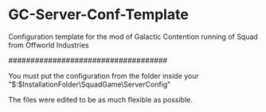 # GC-Server-Conf-Template
Configuration template for the mod of Galactic Contention running of Squad from Offworld Industries

####################################

You must put the configuration from the folder inside your "$:\$InstallationFolder\SquadGame\ServerConfig"

The files were edited to be as much flexible as possible.
